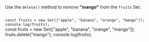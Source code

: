 Use the `delete()`
method to remove **"mango"**
from the `fruits` Set.

<codeblock type="exercise" language="javascript" testMode="fixedInput">
<code>
const fruits = new Set(["apple", "banana", "orange", "mango"]);
console.log(fruits);
</code>

<solution>
const fruits = new Set(["apple", "banana", "orange", "mango"]);
fruits.delete("mango");
console.log(fruits);
</solution>
</codeblock>